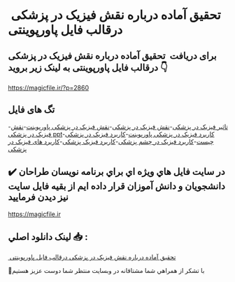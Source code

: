 #  تحقیق آماده درباره نقش فیزیک در پزشکی درقالب فایل پاورپوینتی

## برای دریافت  تحقیق آماده درباره نقش فیزیک در پزشکی درقالب فایل پاورپوینتی به لینک زیر بروید 👇

https://magicfile.ir/?p=2860

## تگ های فایل

-[تاثیر فیزیک در پزشکی](https://magicfile.ir/product/%d8%aa%d8%ad%d9%82%db%8c%d9%82-%d8%a2%d9%85%d8%a7%d8%af%d9%87-%d8%af%d8%b1%d8%a8%d8%a7%d8%b1%d9%87-%d9%86%d9%82%d8%b4-%d9%81%db%8c%d8%b2%db%8c%da%a9-%d8%af%d8%b1-%d9%be%d8%b2%d8%b4%da%a9%db%8c/)-[نقش فیزیک در پزشکی](https://magicfile.ir/product/%d8%aa%d8%ad%d9%82%db%8c%d9%82-%d8%a2%d9%85%d8%a7%d8%af%d9%87-%d8%af%d8%b1%d8%a8%d8%a7%d8%b1%d9%87-%d9%86%d9%82%d8%b4-%d9%81%db%8c%d8%b2%db%8c%da%a9-%d8%af%d8%b1-%d9%be%d8%b2%d8%b4%da%a9%db%8c/)-[نقش فیزیک در پزشکی پاورپوینت](https://magicfile.ir/product/%d8%aa%d8%ad%d9%82%db%8c%d9%82-%d8%a2%d9%85%d8%a7%d8%af%d9%87-%d8%af%d8%b1%d8%a8%d8%a7%d8%b1%d9%87-%d9%86%d9%82%d8%b4-%d9%81%db%8c%d8%b2%db%8c%da%a9-%d8%af%d8%b1-%d9%be%d8%b2%d8%b4%da%a9%db%8c/)-[نقش فیزیک در پزشکی ppt](https://magicfile.ir/product/%d8%aa%d8%ad%d9%82%db%8c%d9%82-%d8%a2%d9%85%d8%a7%d8%af%d9%87-%d8%af%d8%b1%d8%a8%d8%a7%d8%b1%d9%87-%d9%86%d9%82%d8%b4-%d9%81%db%8c%d8%b2%db%8c%da%a9-%d8%af%d8%b1-%d9%be%d8%b2%d8%b4%da%a9%db%8c/)-[کاربرد فیزیک در پزشکی پاورپوینت](https://magicfile.ir/product/%d8%aa%d8%ad%d9%82%db%8c%d9%82-%d8%a2%d9%85%d8%a7%d8%af%d9%87-%d8%af%d8%b1%d8%a8%d8%a7%d8%b1%d9%87-%d9%86%d9%82%d8%b4-%d9%81%db%8c%d8%b2%db%8c%da%a9-%d8%af%d8%b1-%d9%be%d8%b2%d8%b4%da%a9%db%8c/)-[کاربرد فیزیک در پزشکی چیست](https://magicfile.ir/product/%d8%aa%d8%ad%d9%82%db%8c%d9%82-%d8%a2%d9%85%d8%a7%d8%af%d9%87-%d8%af%d8%b1%d8%a8%d8%a7%d8%b1%d9%87-%d9%86%d9%82%d8%b4-%d9%81%db%8c%d8%b2%db%8c%da%a9-%d8%af%d8%b1-%d9%be%d8%b2%d8%b4%da%a9%db%8c/)-[کاربرد فیزیک در چشم پزشکی](https://magicfile.ir/product/%d8%aa%d8%ad%d9%82%db%8c%d9%82-%d8%a2%d9%85%d8%a7%d8%af%d9%87-%d8%af%d8%b1%d8%a8%d8%a7%d8%b1%d9%87-%d9%86%d9%82%d8%b4-%d9%81%db%8c%d8%b2%db%8c%da%a9-%d8%af%d8%b1-%d9%be%d8%b2%d8%b4%da%a9%db%8c/)-[کاربرد فیزیک پزشکی](https://magicfile.ir/product/%d8%aa%d8%ad%d9%82%db%8c%d9%82-%d8%a2%d9%85%d8%a7%d8%af%d9%87-%d8%af%d8%b1%d8%a8%d8%a7%d8%b1%d9%87-%d9%86%d9%82%d8%b4-%d9%81%db%8c%d8%b2%db%8c%da%a9-%d8%af%d8%b1-%d9%be%d8%b2%d8%b4%da%a9%db%8c/)-[کاربرد های فیزیک در پزشکی](https://magicfile.ir/product/%d8%aa%d8%ad%d9%82%db%8c%d9%82-%d8%a2%d9%85%d8%a7%d8%af%d9%87-%d8%af%d8%b1%d8%a8%d8%a7%d8%b1%d9%87-%d9%86%d9%82%d8%b4-%d9%81%db%8c%d8%b2%db%8c%da%a9-%d8%af%d8%b1-%d9%be%d8%b2%d8%b4%da%a9%db%8c/)

## ✔️ در سايت فايل هاي ويژه اي براي برنامه نويسان طراحان دانشجويان و دانش آموزان قرار داده ايم از بقيه فايل سايت نيز ديدن فرماييد

https://magicfile.ir


## لينک دانلود اصلي 📥 :

[ تحقیق آماده درباره نقش فیزیک در پزشکی درقالب فایل پاورپوینتی](https://magicfile.ir/product/%d8%aa%d8%ad%d9%82%db%8c%d9%82-%d8%a2%d9%85%d8%a7%d8%af%d9%87-%d8%af%d8%b1%d8%a8%d8%a7%d8%b1%d9%87-%d9%86%d9%82%d8%b4-%d9%81%db%8c%d8%b2%db%8c%da%a9-%d8%af%d8%b1-%d9%be%d8%b2%d8%b4%da%a9%db%8c/) 


🙏با تشکر از همراهي شما مشتاقانه در وبسایت منتظر شما دوست عزیز هستیم

